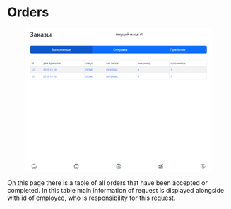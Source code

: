 # Orders

<figure><img src="../.gitbook/assets/orders.png" alt=""><figcaption></figcaption></figure>

On this page there is a table of all orders that have been accepted or completed. In this table main information of request is displayed alongside with id of employee, who is responsibility for this request.
